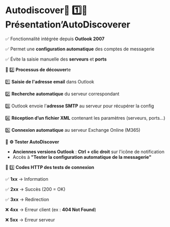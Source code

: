 # Autodiscover🔹 **1️⃣️⃣️ Présentation’AutoDiscover**er

✅ Fonctionnalité intégrée depuis **Outlook 2007**

✅ Permet une **configuration automatique** des comptes de messagerie

✅ Évite la saisie manuelle des **serveurs** et **ports**



🔹 2️⃣ **Processus de découver**te

1️⃣ **Saisie de l'adresse email** dans Outlook

2️⃣ **Recherche automatique** du serveur correspondant

3️⃣ Outlook envoie l'**adresse SMTP** au serveur pour récupérer la config

4️⃣ **Réception d’un fichier XML** contenant les paramètres (serveurs, ports…)

5️⃣ **Connexion automatique** au serveur Exchange Online (M365)



📌 **⚙️ Tester AutoDiscover**

- **Anciennes versions Outlook** : **Ctrl + clic droit** sur l'icône de notification
- Accès à **"Tester la configuration automatique de la messagerie"**



🔹 3️⃣ **Codes HTTP des tests de connexion**

✅ **1xx** → Information

✅ **2xx** → Succès (200 = OK)

✅ **3xx** → Redirection

❌ **4xx** → Erreur client (ex : **404 Not Found**)

❌ **5xx** → Erreur serveur
